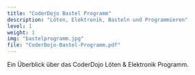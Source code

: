 ```yaml
---
title: "CoderDojo Bastel Programm"
description: "Löten, Elektronik, Basteln und Programmieren"
level: 1
weight: 1
img: "bastelprogramm.jpg"
file: "CoderDojo-Bastel-Programm.pdf"
---
```


Ein Überblick über das CoderDojo Löten & Elektronik Programm.
